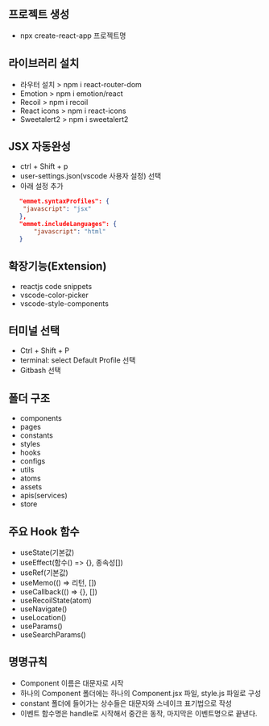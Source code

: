 ## 프로젝트 생성
 - npx create-react-app 프로젝트명

## 라이브러리 설치
 - 라우터 설치 > npm i react-router-dom
 - Emotion > npm i emotion/react
 - Recoil > npm i recoil
 - React icons > npm i react-icons
 - Sweetalert2 > npm i sweetalert2
 
## JSX 자동완성
 - ctrl + Shift + p 
 - user-settings.json(vscode 사용자 설정) 선택
 - 아래 설정 추가
 ```json
    "emmet.syntaxProfiles": {
     "javascript": "jsx" 
    },
    "emmet.includeLanguages": {
        "javascript": "html"
    }
 ```

## 확장기능(Extension)
 - reactjs code snippets
 - vscode-color-picker
 - vscode-style-components

## 터미널 선택
 - Ctrl + Shift + P
 - terminal: select Default Profile 선택
 - Gitbash 선택

## 폴더 구조
 - components
 - pages
 - constants
 - styles
 - hooks
 - configs
 - utils
 - atoms
 - assets
 - apis(services)
 - store

## 주요 Hook 함수
 - useState(기본값)
 - useEffect(함수() => {}, 종속성[])
 - useRef(기본값)
 - useMemo(() => 리턴, [])
 - useCallback(() => {}, [])
 - useRecoilState(atom)
 - useNavigate()
 - useLocation()
 - useParams()
 - useSearchParams()

## 명명규칙
 - Component 이름은 대문자로 시작
 - 하나의 Component 폴더에는 하나의 Component.jsx 파일, style.js 파일로 구성
 - constant 폴더에 들어가는 상수들은 대문자와 스네이크 표기법으로 작성
 - 이벤트 함수명은 handle로 시작해서 중간은 동작, 마지막은 이벤트명으로 끝낸다.